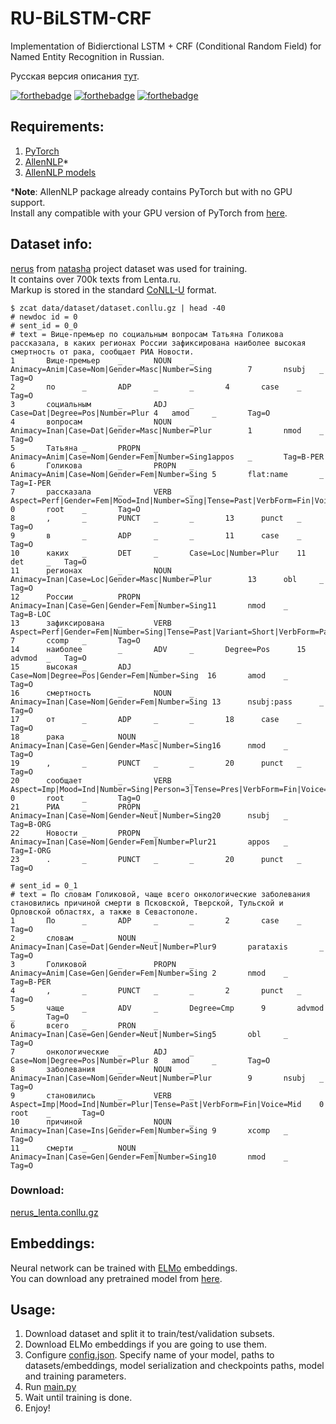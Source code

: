 # RU-BiLSTM-CRF
Implementation of Bidierctional LSTM + CRF (Conditional Random Field) for Named Entity Recognition in Russian.

Русская версия описания [тут](README_RU.md).

[![forthebadge](https://forthebadge.com/images/badges/designed-in-ms-paint.svg)](https://forthebadge.com)
[![forthebadge](https://forthebadge.com/images/badges/contains-tasty-spaghetti-code.svg)](https://forthebadge.com)
[![forthebadge](https://forthebadge.com/images/badges/powered-by-black-magic.svg)](https://forthebadge.com)

## Requirements:
1. [PyTorch](https://pytorch.org/docs/stable/index.html)
2. [AllenNLP](https://docs.allennlp.org/main/)*
3. [AllenNLP models](https://docs.allennlp.org/models/v1.1.0/)

***Note**: AllenNLP package already contains PyTorch but with no GPU support.  
Install any compatible with your GPU version of PyTorch from [here](https://pytorch.org/get-started/locally/).

## Dataset info:
[nerus](https://github.com/natasha/nerus/) from [natasha](https://github.com/natasha) project dataset was used for training.  
It contains over 700k texts from Lenta.ru.  
Markup is stored in the standard [CoNLL-U](https://universaldependencies.org/format.html) format.
```
$ zcat data/dataset/dataset.conllu.gz | head -40
# newdoc id = 0
# sent_id = 0_0
# text = Вице-премьер по социальным вопросам Татьяна Голикова рассказала, в каких регионах России зафиксирована наиболее высокая смертность от рака, сообщает РИА Новости.
1       Вице-премьер    _       NOUN    _       Animacy=Anim|Case=Nom|Gender=Masc|Number=Sing        7       nsubj   _       Tag=O
2       по      _       ADP     _       _       4       case    _       Tag=O
3       социальным      _       ADJ     _       Case=Dat|Degree=Pos|Number=Plur 4   amod     _       Tag=O
4       вопросам        _       NOUN    _       Animacy=Inan|Case=Dat|Gender=Masc|Number=Plur        1       nmod    _       Tag=O
5       Татьяна _       PROPN   _       Animacy=Anim|Case=Nom|Gender=Fem|Number=Sing1appos   _       Tag=B-PER
6       Голикова        _       PROPN   _       Animacy=Anim|Case=Nom|Gender=Fem|Number=Sing 5       flat:name       _       Tag=I-PER
7       рассказала      _       VERB    _       Aspect=Perf|Gender=Fem|Mood=Ind|Number=Sing|Tense=Past|VerbForm=Fin|Voice=Act        0       root    _       Tag=O
8       ,       _       PUNCT   _       _       13      punct   _       Tag=O
9       в       _       ADP     _       _       11      case    _       Tag=O
10      каких   _       DET     _       Case=Loc|Number=Plur    11      det     _   Tag=O
11      регионах        _       NOUN    _       Animacy=Inan|Case=Loc|Gender=Masc|Number=Plur        13      obl     _       Tag=O
12      России  _       PROPN   _       Animacy=Inan|Case=Gen|Gender=Fem|Number=Sing11       nmod    _       Tag=B-LOC
13      зафиксирована   _       VERB    _       Aspect=Perf|Gender=Fem|Number=Sing|Tense=Past|Variant=Short|VerbForm=Part|Voice=Pass 7       ccomp   _       Tag=O
14      наиболее        _       ADV     _       Degree=Pos      15      advmod  _   Tag=O
15      высокая _       ADJ     _       Case=Nom|Degree=Pos|Gender=Fem|Number=Sing  16       amod    _       Tag=O
16      смертность      _       NOUN    _       Animacy=Inan|Case=Nom|Gender=Fem|Number=Sing 13      nsubj:pass      _       Tag=O
17      от      _       ADP     _       _       18      case    _       Tag=O
18      рака    _       NOUN    _       Animacy=Inan|Case=Gen|Gender=Masc|Number=Sing16      nmod    _       Tag=O
19      ,       _       PUNCT   _       _       20      punct   _       Tag=O
20      сообщает        _       VERB    _       Aspect=Imp|Mood=Ind|Number=Sing|Person=3|Tense=Pres|VerbForm=Fin|Voice=Act   0       root    _       Tag=O
21      РИА     _       PROPN   _       Animacy=Inan|Case=Nom|Gender=Neut|Number=Sing20      nsubj   _       Tag=B-ORG
22      Новости _       PROPN   _       Animacy=Inan|Case=Nom|Gender=Fem|Number=Plur21       appos   _       Tag=I-ORG
23      .       _       PUNCT   _       _       20      punct   _       Tag=O

# sent_id = 0_1
# text = По словам Голиковой, чаще всего онкологические заболевания становились причиной смерти в Псковской, Тверской, Тульской и Орловской областях, а также в Севастополе.
1       По      _       ADP     _       _       2       case    _       Tag=O
2       словам  _       NOUN    _       Animacy=Inan|Case=Dat|Gender=Neut|Number=Plur9       parataxis       _       Tag=O
3       Голиковой       _       PROPN   _       Animacy=Anim|Case=Gen|Gender=Fem|Number=Sing 2       nmod    _       Tag=B-PER
4       ,       _       PUNCT   _       _       2       punct   _       Tag=O
5       чаще    _       ADV     _       Degree=Cmp      9       advmod  _       Tag=O
6       всего   _       PRON    _       Animacy=Inan|Case=Gen|Gender=Neut|Number=Sing5       obl     _       Tag=O
7       онкологические  _       ADJ     _       Case=Nom|Degree=Pos|Number=Plur 8   amod     _       Tag=O
8       заболевания     _       NOUN    _       Animacy=Inan|Case=Nom|Gender=Neut|Number=Plur        9       nsubj   _       Tag=O
9       становились     _       VERB    _       Aspect=Imp|Mood=Ind|Number=Plur|Tense=Past|VerbForm=Fin|Voice=Mid    0       root    _       Tag=O
10      причиной        _       NOUN    _       Animacy=Inan|Case=Ins|Gender=Fem|Number=Sing 9       xcomp   _       Tag=O
11      смерти  _       NOUN    _       Animacy=Inan|Case=Gen|Gender=Fem|Number=Sing10       nmod    _       Tag=O
```

### Download:
[nerus_lenta.conllu.gz](https://storage.yandexcloud.net/natasha-nerus/data/nerus_lenta.conllu.gz)


## Embeddings:
Neural network can be trained with [ELMo](https://en.wikipedia.org/wiki/ELMo) embeddings.  
You can download any pretrained model from [here](http://vectors.nlpl.eu/repository/20/212.zip).

## Usage:
1. Download dataset and split it to train/test/validation subsets.
2. Download ELMo embeddings if you are going to use them.
3. Configure [config.json](config.json). Specify name of your model, paths to datasets/embeddings, model serialization and checkpoints paths, model and training parameters.
4. Run [main.py](main.py)
5. Wait until training is done.
6. Enjoy!
